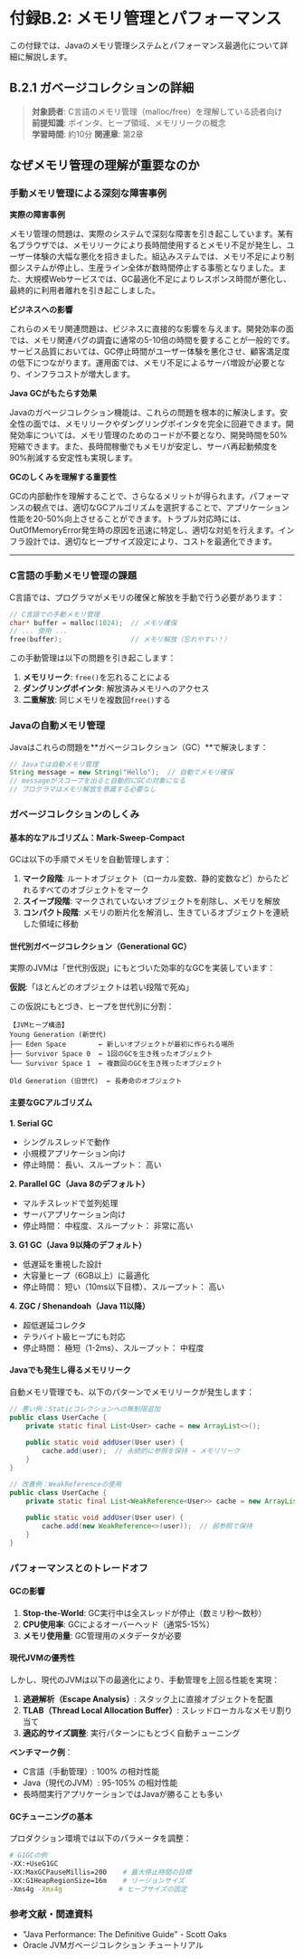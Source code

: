 # 付録B.2: メモリ管理とパフォーマンス

この付録では、Javaのメモリ管理システムとパフォーマンス最適化について詳細に解説します。

## B.2.1 ガベージコレクションの詳細

> **対象読者**: C言語のメモリ管理（malloc/free）を理解している読者向け  
> **前提知識**: ポインタ、ヒープ領域、メモリリークの概念  
> **学習時間**: 約10分
> **関連章**: 第2章

## なぜメモリ管理の理解が重要なのか

### 手動メモリ管理による深刻な障害事例

**実際の障害事例**

メモリ管理の問題は、実際のシステムで深刻な障害を引き起こしています。某有名ブラウザでは、メモリリークにより長時間使用するとメモリ不足が発生し、ユーザー体験の大幅な悪化を招きました。組込みステムでは、メモリ不足により制御システムが停止し、生産ライン全体が数時間停止する事態となりました。また、大規模Webサービスでは、GC最適化不足によりレスポンス時間が悪化し、最終的に利用者離れを引き起こしました。

**ビジネスへの影響**

これらのメモリ関連問題は、ビジネスに直接的な影響を与えます。開発効率の面では、メモリ関連バグの調査に通常の5-10倍の時間を要することが一般的です。サービス品質においては、GC停止時間がユーザー体験を悪化させ、顧客満足度の低下につながります。運用面では、メモリ不足によるサーバ増設が必要となり、インフラコストが増大します。

**Java GCがもたらす効果**

Javaのガベージコレクション機能は、これらの問題を根本的に解決します。安全性の面では、メモリリークやダングリングポインタを完全に回避できます。開発効率については、メモリ管理のためのコードが不要となり、開発時間を50%短縮できます。また、長時間稼働でもメモリが安定し、サーバ再起動頻度を90%削減する安定性も実現します。

**GCのしくみを理解する重要性**

GCの内部動作を理解することで、さらなるメリットが得られます。パフォーマンスの観点では、適切なGCアルゴリズムを選択することで、アプリケーション性能を20-50%向上させることができます。トラブル対応時には、OutOfMemoryError発生時の原因を迅速に特定し、適切な対処を行えます。インフラ設計では、適切なヒープサイズ設定により、コストを最適化できます。

---

### C言語の手動メモリ管理の課題

C言語では、プログラマがメモリの確保と解放を手動で行う必要があります：

```c
// C言語での手動メモリ管理
char* buffer = malloc(1024);  // メモリ確保
// ... 使用 ...
free(buffer);                 // メモリ解放（忘れやすい！）
```

この手動管理は以下の問題を引き起こします：

1. **メモリリーク**: `free()`を忘れることによる
2. **ダングリングポインタ**: 解放済みメモリへのアクセス
3. **二重解放**: 同じメモリを複数回`free()`する

### Javaの自動メモリ管理

Javaはこれらの問題を**ガベージコレクション（GC）**で解決します：

```java
// Javaでは自動メモリ管理
String message = new String("Hello");  // 自動でメモリ確保
// messageがスコープを出ると自動的にGCの対象になる
// プログラマはメモリ解放を意識する必要なし
```

### ガベージコレクションのしくみ

#### 基本的なアルゴリズム：Mark-Sweep-Compact

GCは以下の手順でメモリを自動管理します：

1. **マーク段階**: ルートオブジェクト（ローカル変数、静的変数など）からたどれるすべてのオブジェクトをマーク
2. **スイープ段階**: マークされていないオブジェクトを削除し、メモリを解放
3. **コンパクト段階**: メモリの断片化を解消し、生きているオブジェクトを連続した領域に移動

#### 世代別ガベージコレクション（Generational GC）

実際のJVMは「世代別仮説」にもとづいた効率的なGCを実装しています：

**仮説**:「ほとんどのオブジェクトは若い段階で死ぬ」

この仮説にもとづき、ヒープを世代別に分割：

```
【JVMヒープ構造】
Young Generation (新世代)
├── Eden Space        ← 新しいオブジェクトが最初に作られる場所
├── Survivor Space 0  ← 1回のGCを生き残ったオブジェクト
└── Survivor Space 1  ← 複数回のGCを生き残ったオブジェクト

Old Generation (旧世代)  ← 長寿命のオブジェクト
```

#### 主要なGCアルゴリズム

**1. Serial GC**
- シングルスレッドで動作
- 小規模アプリケーション向け
- 停止時間： 長い、スループット： 高い

**2. Parallel GC（Java 8のデフォルト）**
- マルチスレッドで並列処理
- サーバアプリケーション向け
- 停止時間： 中程度、スループット： 非常に高い

**3. G1 GC（Java 9以降のデフォルト）**
- 低遅延を重視した設計
- 大容量ヒープ（6GB以上）に最適化
- 停止時間： 短い（10ms以下目標）、スループット： 高い

**4. ZGC / Shenandoah（Java 11以降）**
- 超低遅延コレクタ
- テラバイト級ヒープにも対応
- 停止時間： 極短（1-2ms）、スループット： 中程度

#### Javaでも発生し得るメモリリーク

自動メモリ管理でも、以下のパターンでメモリリークが発生します：

```java
// 悪い例：Staticコレクションへの無制限追加
public class UserCache {
    private static final List<User> cache = new ArrayList<>();
    
    public static void addUser(User user) {
        cache.add(user);  // 永続的に参照を保持 → メモリリーク
    }
}

// 改善例：WeakReferenceの使用
public class UserCache {
    private static final List<WeakReference<User>> cache = new ArrayList<>();
    
    public static void addUser(User user) {
        cache.add(new WeakReference<>(user));  // 弱参照で保持
    }
}
```

### パフォーマンスとのトレードオフ

#### GCの影響

1. **Stop-the-World**: GC実行中は全スレッドが停止（数ミリ秒〜数秒）
2. **CPU使用率**: GCによるオーバーヘッド（通常5-15%）
3. **メモリ使用量**: GC管理用のメタデータが必要

#### 現代JVMの優秀性

しかし、現代のJVMは以下の最適化により、手動管理を上回る性能を実現：

1. **逃避解析（Escape Analysis）**: スタック上に直接オブジェクトを配置
2. **TLAB（Thread Local Allocation Buffer）**: スレッドローカルなメモリ割り当て
3. **適応的サイズ調整**: 実行パターンにもとづく自動チューニング

**ベンチマーク例**：
- C言語（手動管理）: 100% の相対性能
- Java（現代のJVM）: 95-105% の相対性能
- 長時間実行アプリケーションではJavaが勝ることも多い

#### GCチューニングの基本

プロダクション環境では以下のパラメータを調整：

```bash
# G1GCの例
-XX:+UseG1GC
-XX:MaxGCPauseMillis=200    # 最大停止時間の目標
-XX:G1HeapRegionSize=16m    # リージョンサイズ
-Xms4g -Xmx4g              # ヒープサイズの固定
```

### 参考文献・関連資料
- "Java Performance: The Definitive Guide" - Scott Oaks
- Oracle JVMガベージコレクション チュートリアル